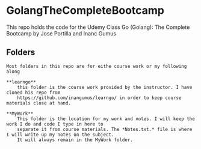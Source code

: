 # GolangTheCompleteBootcamp
This repo holds the code for the Udemy Class Go (Golang): The Complete Bootcamp by Jose Portilla and Inanc Gumus

## Folders
    Most folders in this repo are for eithe course work or my following along

    **learngo**
        this folder is the course work provided by the instructor. I have cloned his repo from 
        https://github.com/inangumus/learngo/ in order to keep course materials close at hand.

    **MyWork**
        This folder is the location for my work and notes. I will keep the work I do and code I type in here to 
        separate it from course materials. The *Notes.txt.* file is where I will write up my notes on the subject.
        It will always remain in the MyWork folder.
